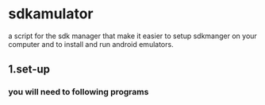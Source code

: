 # sdkamulator
a script for the sdk manager that make it easier to setup sdkmanger on 
your computer and to install and run android emulators.

## 1.set-up
### you will need to following programs
